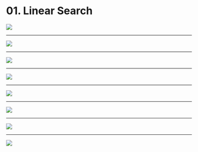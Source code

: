 # 01. Linear Search

![](https://i.imgur.com/VdDRuk1.png)

---

![](https://i.imgur.com/TqjbGqs.png)

---

![](https://i.imgur.com/f4pxPgj.png)

---

![](https://i.imgur.com/zqBOlNZ.png)

---

![](https://i.imgur.com/n38DYW1.png)

---

![](https://i.imgur.com/B4HPTQ0.png)

---

![](https://i.imgur.com/TuSaZ9i.png)

---

![](https://i.imgur.com/snO9TQN.png)
